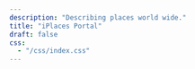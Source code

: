 ```yaml
---
description: "Describing places world wide."
title: "iPlaces Portal"
draft: false
css:
  - "/css/index.css"
---
```


